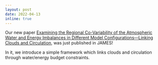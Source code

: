 ```yaml
---
layout: post
date: 2022-04-13
inline: true
---
```


Our new paper [Examining the Regional Co-Variability of the Atmospheric Water and Energy Imbalances in Different Model Configurations—Linking Clouds and Circulation](https://agupubs.onlinelibrary.wiley.com/doi/10.1029/2021MS002951?af=R), was just published in JAMES! 

In it, we introduce a simple framework which links clouds and circulation through water/energy budget constraints.
